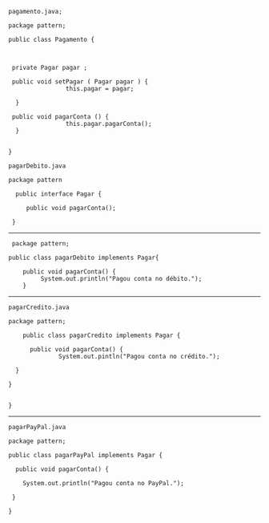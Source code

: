     pagamento.java;

    package pattern;

    public class Pagamento {

     

     private Pagar pagar ;

     public void setPagar ( Pagar pagar ) {
                    this.pagar = pagar;

      }
      
     public void pagarConta () {
                    this.pagar.pagarConta();
      }


    }

   </p>

    pagarDebito.java
  
    package pattern

      public interface Pagar {

         public void pagarConta();

     } 
   <hr>      
      
     package pattern;

    public class pagarDebito implements Pagar{

        public void pagarConta() {
             System.out.println("Pagou conta no débito.");
        }


   <hr>      
       
    pagarCredito.java

    package pattern;

        public class pagarCredito implements Pagar {

          public void pagarConta() {
                  System.out.pintln("Pagou conta no crédito.");

      }

    } 


    }

   <hr>      

    pagarPayPal.java

    package pattern;

    public class pagarPayPal implements Pagar {

      public void pagarConta() {

        System.out.println("Pagou conta no PayPal.");

     }

    }

